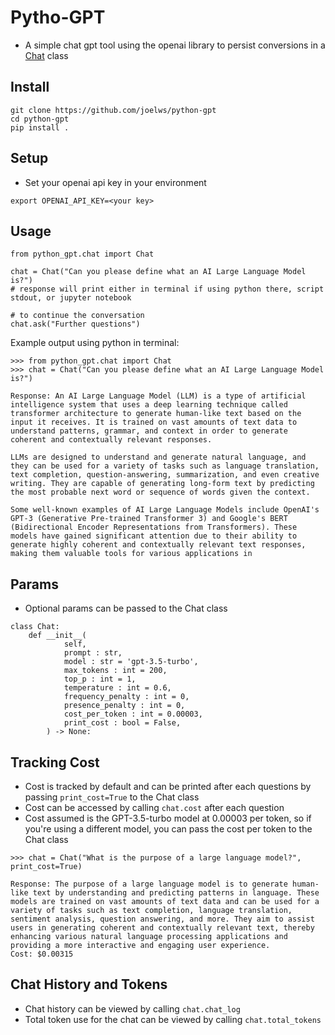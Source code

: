 # Pytho-GPT
- A simple chat gpt tool using the openai library to persist conversions in a [Chat](./python_gpt/chat.py) class

## Install
```
git clone https://github.com/joelws/python-gpt
cd python-gpt
pip install .
```

## Setup
- Set your openai api key in your environment
```
export OPENAI_API_KEY=<your key>
```

## Usage
```
from python_gpt.chat import Chat

chat = Chat("Can you please define what an AI Large Language Model is?")
# response will print either in terminal if using python there, script stdout, or jupyter notebook

# to continue the conversation
chat.ask("Further questions")
```
Example output using python in terminal:
```
>>> from python_gpt.chat import Chat
>>> chat = Chat("Can you please define what an AI Large Language Model is?")
                                                                                                                                               Response: An AI Large Language Model (LLM) is a type of artificial intelligence system that uses a deep learning technique called transformer architecture to generate human-like text based on the input it receives. It is trained on vast amounts of text data to understand patterns, grammar, and context in order to generate coherent and contextually relevant responses.

LLMs are designed to understand and generate natural language, and they can be used for a variety of tasks such as language translation, text completion, question-answering, summarization, and even creative writing. They are capable of generating long-form text by predicting the most probable next word or sequence of words given the context.

Some well-known examples of AI Large Language Models include OpenAI's GPT-3 (Generative Pre-trained Transformer 3) and Google's BERT (Bidirectional Encoder Representations from Transformers). These models have gained significant attention due to their ability to generate highly coherent and contextually relevant text responses, making them valuable tools for various applications in
```

## Params
- Optional params can be passed to the Chat class
```
class Chat:
    def __init__(
            self, 
            prompt : str,
            model : str = 'gpt-3.5-turbo',
            max_tokens : int = 200,
            top_p : int = 1,
            temperature : int = 0.6,
            frequency_penalty : int = 0,
            presence_penalty : int = 0,
            cost_per_token : int = 0.00003,
            print_cost : bool = False,
        ) -> None:
```

## Tracking Cost
- Cost is tracked by default and can be printed after each questions by passing `print_cost=True` to the Chat class
- Cost can be accessed by calling `chat.cost` after each question
- Cost assumed is the GPT-3.5-turbo model at 0.00003 per token, so if you're using a different model, you can pass the cost per token to the Chat class
```
>>> chat = Chat("What is the purpose of a large language model?", print_cost=True)
                                                                                                                    Response: The purpose of a large language model is to generate human-like text by understanding and predicting patterns in language. These models are trained on vast amounts of text data and can be used for a variety of tasks such as text completion, language translation, sentiment analysis, question answering, and more. They aim to assist users in generating coherent and contextually relevant text, thereby enhancing various natural language processing applications and providing a more interactive and engaging user experience.
Cost: $0.00315
```

## Chat History and Tokens
- Chat history can be viewed by calling `chat.chat_log`
- Total token use for the chat can be viewed by calling `chat.total_tokens`
